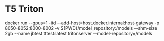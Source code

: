 # T5 Triton

docker run --gpus=1 -itd --add-host=host.docker.internal:host-gateway -p 8050-8052:8000-8002 -v ${PWD}/model_repository:/models --shm-size 2gb --name jbtest tttest:latest tritonserver --model-repository=/models
